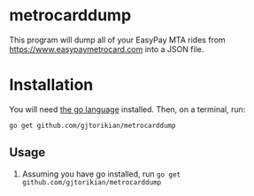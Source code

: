 # metrocarddump

This program will dump all of your EasyPay MTA rides from <https://www.easypaymetrocard.com> into a JSON file.

# Installation

You will need [the go language](https://golang.org/dl/) installed. Then, on a terminal, run:

```
go get github.com/gjtorikian/metrocarddump
```

## Usage

1. Assuming you have go installed, run `go get github.com/gjtorikian/metrocarddump`
